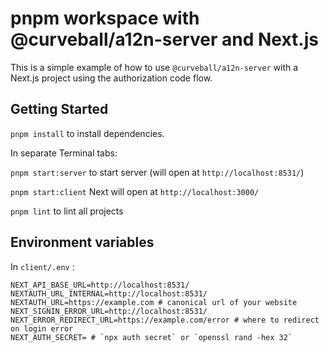 # pnpm workspace with @curveball/a12n-server and Next.js

This is a simple example of how to use `@curveball/a12n-server` with a Next.js project using the authorization code flow.

## Getting Started

`pnpm install` to install dependencies.

In separate Terminal tabs:

`pnpm start:server` to start server (will open at `http://localhost:8531/`) 

`pnpm start:client` Next will open at `http://localhost:3000/`

`pnpm lint` to lint all projects

## Environment variables

In `client/.env` :
```
NEXT_API_BASE_URL=http://localhost:8531/
NEXTAUTH_URL_INTERNAL=http://localhost:8531/
NEXTAUTH_URL=https://example.com # canonical url of your website
NEXT_SIGNIN_ERROR_URL=http://localhost:8531/
NEXT_ERROR_REDIRECT_URL=https://example.com/error # where to redirect on login error
NEXT_AUTH_SECRET= # `npx auth secret` or `openssl rand -hex 32`
```

